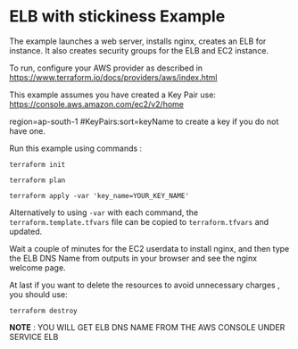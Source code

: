 # ELB with stickiness Example

The example launches a web server, installs nginx, creates an ELB for instance. It also creates security groups for the ELB and EC2 instance.


To run, configure your AWS provider as described in https://www.terraform.io/docs/providers/aws/index.html


This example assumes you have created a Key Pair use:
https://console.aws.amazon.com/ec2/v2/home 


region=ap-south-1 #KeyPairs:sort=keyName to create a key if you do not have one.

Run this example using commands :

```
terraform init
```

```
terraform plan
```

```
terraform apply -var 'key_name=YOUR_KEY_NAME'
```

Alternatively to using `-var` with each command, the `terraform.template.tfvars` file can be copied to `terraform.tfvars` and updated.

Wait a couple of minutes for the EC2 userdata to install nginx, and then type the ELB DNS Name from outputs in your browser and see the nginx welcome page.

At last if you want to delete the resources to avoid unnecessary charges , you should use:

```
terraform destroy
```

**NOTE** : YOU WILL GET ELB DNS NAME FROM THE AWS CONSOLE UNDER SERVICE ELB 
